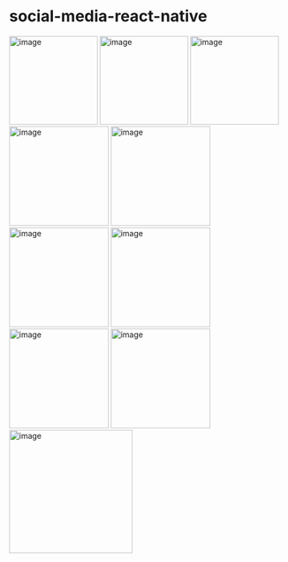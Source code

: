 # social-media-react-native
<img width="160" alt="image" src="https://user-images.githubusercontent.com/74422938/225980604-1ccd3a9a-9601-457c-b7fb-1dad9b27df55.jpeg">
<img width="160" alt="image" src="https://user-images.githubusercontent.com/74422938/225979939-b8d386a3-0ac7-4e50-91bc-bfa81a019682.jpeg">
<img width="160" alt="image" src="https://user-images.githubusercontent.com/74422938/225980076-84884aa4-ce33-4731-a1c4-1a724281027f.jpeg">
<img width="180" alt="image" src="https://user-images.githubusercontent.com/74422938/225979258-d0f84d89-fbe7-4243-a7f6-68420b32dfc4.png">
<img width="180" alt="image" src="https://user-images.githubusercontent.com/74422938/225979277-ff372764-0896-4f45-8c69-d7ee22b3034d.png">
<img width="180" alt="image" src="https://user-images.githubusercontent.com/74422938/225979311-2ded8c83-03fc-453a-bc8e-d3a29ece2d84.png">
<img width="180" alt="image" src="https://user-images.githubusercontent.com/74422938/225979355-0e5efb39-a65b-4dbc-ac18-b60791d7ecd4.png">
<img width="180" alt="image" src="https://user-images.githubusercontent.com/74422938/225979383-e57bf37d-2306-41cc-8f2a-e843d9221f01.png">
<img width="180" alt="image" src="https://user-images.githubusercontent.com/74422938/225979406-779e2295-9f30-433a-941c-e751a2240791.png">


<img width="223" alt="image" src="https://user-images.githubusercontent.com/74422938/225981770-a1365cb6-a393-4755-9aa2-a87126ae401f.png">
